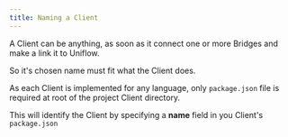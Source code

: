 ```yaml
---
title: Naming a Client
---
```


A Client can be anything, as soon as it connect one or more Bridges and
make a link it to Uniflow.

So it's chosen name must fit what the Client does.

As each Client is implemented for any language, only `package.json` file
is required at root of the project Client directory.

This will identify the Client by specifying a **name** field in you
Client's `package.json`
